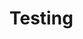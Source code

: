 <!DOCTYPE html>
<html>
  <head>
    <title>hello-world</title>
  </head>
  <body>
    <h1>Testing</h1>
  </body>
</html>
